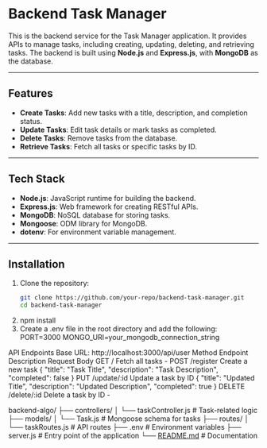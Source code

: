 # Backend Task Manager

This is the backend service for the Task Manager application. It provides APIs to manage tasks, including creating, updating, deleting, and retrieving tasks. The backend is built using **Node.js** and **Express.js**, with **MongoDB** as the database.

---

## Features

- **Create Tasks**: Add new tasks with a title, description, and completion status.
- **Update Tasks**: Edit task details or mark tasks as completed.
- **Delete Tasks**: Remove tasks from the database.
- **Retrieve Tasks**: Fetch all tasks or specific tasks by ID.

---

## Tech Stack

- **Node.js**: JavaScript runtime for building the backend.
- **Express.js**: Web framework for creating RESTful APIs.
- **MongoDB**: NoSQL database for storing tasks.
- **Mongoose**: ODM library for MongoDB.
- **dotenv**: For environment variable management.

---

## Installation

1. Clone the repository:
   ```bash
   git clone https://github.com/your-repo/backend-task-manager.git
   cd backend-task-manager
2. npm install
3. Create a .env file in the root directory and add the following:
    PORT=3000
    MONGO_URI=your_mongodb_connection_string

API Endpoints
Base URL: http://localhost:3000/api/user
Method	Endpoint	Description	Request Body
GET	/	Fetch all tasks	-
POST	/register	Create a new task	{ "title": "Task Title", "description": "Task Description", "completed": false }
PUT	/update/:id	Update a task by ID	{ "title": "Updated Title", "description": "Updated Description", "completed": true }
DELETE	/delete/:id	Delete a task by ID	-

backend-algo/
├── controllers/
│   └── taskController.js   # Task-related logic
├── models/
│   └── Task.js             # Mongoose schema for tasks
├── routes/
│   └── taskRoutes.js       # API routes
├── .env                    # Environment variables
├── server.js               # Entry point of the application
└── [README.md](http://_vscodecontentref_/0)               # Documentation